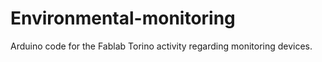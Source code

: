 Environmental-monitoring
========================

Arduino code for the Fablab Torino activity regarding monitoring devices.
